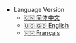* Language Version
    * [:cn: 简体中文](/)
    * [:us: :uk: English](/ver.en/)
    * [:fr: Français](/ver.fr/)